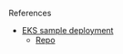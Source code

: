 References

- [EKS sample deployment](https://medium.com/swlh/deploy-kubernetes-and-a-restful-api-on-aws-in-just-20-minutes-353372da6216)
  - [Repo](https://github.com/dtraskas/dev-cluster1)
